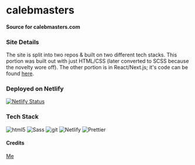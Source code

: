 # calebmasters
#### Source for calebmasters.com

### Site Details
The site is split into two repos & built on two different tech stacks. This portion was built out with just HTML/CSS (later converted to SCSS because the novelty wore off). The other portion is in React/Next.js; it's code can be found [here](https://github.com/thecaleblee/calebmastersnext).

### Deployed on Netlify

[![Netlify Status](https://api.netlify.com/api/v1/badges/41961698-25c2-46c0-8ddf-3824a6b27523/deploy-status)](https://app.netlify.com/sites/calebmastersdev/deploys)

### Tech Stack
<img alt="html5" src="https://img.shields.io/badge/-HTML5-E34F26?style=for-the-badge&logo=html5&labelColor=2b2b2b" />
<img alt="Sass" src="https://img.shields.io/badge/-Sass-c35e98?style=for-the-badge&logo=sass&labelColor=2b2b2b" />
<img alt="git" src="https://img.shields.io/badge/-Git-F05032?style=for-the-badge&logo=git&labelColor=2b2b2b" />
<img alt="Netlify" src="https://img.shields.io/badge/-Netlify-00c7b6?style=for-the-badge&logo=Netlify&labelColor=2b2b2b" />
<img alt="Prettier" src="https://img.shields.io/badge/-Prettier-F7B93E?style=for-the-badge&logo=prettier&labelColor=2b2b2b" />

#### Credits
[Me](https://github.com/thecaleblee)  

